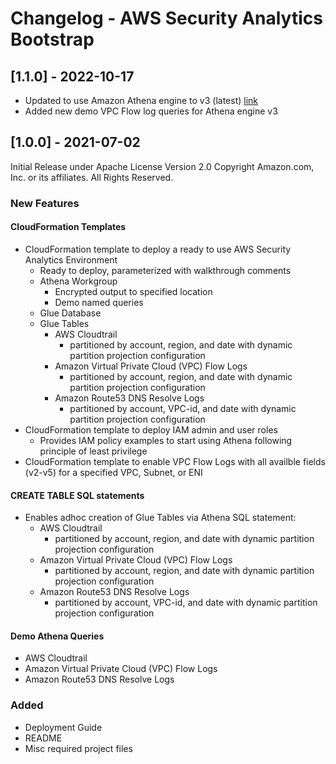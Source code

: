 # Changelog - AWS Security Analytics Bootstrap

## [1.1.0] - 2022-10-17
- Updated to use Amazon Athena engine to v3 (latest) [link](https://docs.aws.amazon.com/athena/latest/ug/engine-versions-reference-0003.html)
- Added new demo VPC Flow log queries for Athena engine v3

## [1.0.0] - 2021-07-02
Initial Release under Apache License Version 2.0
Copyright Amazon.com, Inc. or its affiliates. All Rights Reserved.

### New Features
#### CloudFormation Templates
  - CloudFormation template to deploy a ready to use AWS Security Analytics Environment
    - Ready to deploy, parameterized with walkthrough comments
    - Athena Workgroup
      - Encrypted output to specified location
      - Demo named queries
    - Glue Database
    - Glue Tables
      - AWS Cloudtrail
        - partitioned by account, region, and date with dynamic partition projection configuration 
      - Amazon Virtual Private Cloud (VPC) Flow Logs 
        - partitioned by account, region, and date with dynamic partition projection configuration
      - Amazon Route53 DNS Resolve Logs 
        - partitioned by account, VPC-id, and date with dynamic partition projection configuration
  - CloudFormation template to deploy IAM admin and user roles
    - Provides IAM policy examples to start using Athena following principle of least privilege
  - CloudFormation template to enable VPC Flow Logs with all availble fields (v2-v5) for a specified VPC, Subnet, or ENI
#### CREATE TABLE SQL statements
  - Enables adhoc creation of Glue Tables via Athena SQL statement:
    - AWS Cloudtrail
      - partitioned by account, region, and date with dynamic partition projection configuration 
    - Amazon Virtual Private Cloud (VPC) Flow Logs 
      - partitioned by account, region, and date with dynamic partition projection configuration
    - Amazon Route53 DNS Resolve Logs 
      - partitioned by account, VPC-id, and date with dynamic partition projection configuration
#### Demo Athena Queries
  - AWS Cloudtrail
  - Amazon Virtual Private Cloud (VPC) Flow Logs 
  - Amazon Route53 DNS Resolve Logs 

### Added
- Deployment Guide
- README
- Misc required project files

